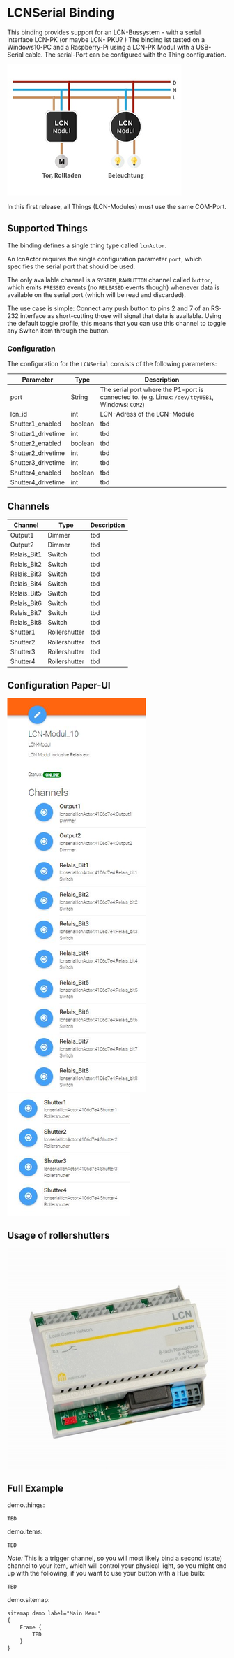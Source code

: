 # LCNSerial Binding


This binding provides support for an LCN-Bussystem - with a serial interface LCN-PK (or maybe LCN- PKU? )
The binding ist tested on a Windows10-PC and a Raspberry-Pi using a LCN-PK Modul with a USB-Serial cable. 
The serial-Port can be configured with the Thing configuration.

![LCN Bus](./lcn_bus.jpg)

In this first release, all Things (LCN-Modules) must use the same COM-Port.

## Supported Things

The binding defines a single thing type called `lcnActor`.

An lcnActor requires the single configuration parameter `port`, which specifies the serial port that should be used. 

The only available channel is a `SYSTEM_RAWBUTTON` channel called `button`, which emits `PRESSED` events (no `RELEASED` events though) whenever data is available on the serial port (which will be read and discarded).

The use case is simple: Connect any push button to pins 2 and 7 of an RS-232 interface as short-cutting those will signal that data is available.
Using the default toggle profile, this means that you can use this channel to toggle any Switch item through the button.

### Configuration

The configuration for the `LCNSerial` consists of the following parameters:

| Parameter            | Type    | Description                                                                                         |
|----------------------|---------|-----------------------------------------------------------------------------------------------------|
| port                 | String  | The serial port where the P1-port is connected to.   (e.g. Linux: `/dev/ttyUSB1`, Windows: `COM2`)  |
| lcn_id               |  int    | LCN-Adress of the LCN-Module                                                                        |
| Shutter1_enabled     | boolean |              tbd                                                                                    |
| Shutter1_drivetime   | int     |              tbd                                                                                    | | Shutter1_overalltime | int     |              tbd                                                                                    | 
| Shutter2_enabled     | boolean |              tbd                                                                                    |
| Shutter2_drivetime   | int     |              tbd                                                                                    | | Shutter2_overalltime | int     |              tbd                                                                                    | | Shutter3_enabled     | boolean |              tbd                                                                                    |
| Shutter3_drivetime   | int     |              tbd                                                                                    | | Shutter3_overalltime | int     |              tbd                                                                                    |
| Shutter4_enabled     | boolean |              tbd                                                                                    |
| Shutter4_drivetime   | int     |              tbd                                                                                    | | Shutter4_overalltime | int     |              tbd                                                                                    | 


## Channels

| Channel       | Type          | Description                |
| ------------- |---------------|--------------------------- |
| Output1       | Dimmer        |              tbd           |
| Output2       | Dimmer        |              tbd           |
| Relais_Bit1   | Switch        |              tbd           |
| Relais_Bit2   | Switch        |              tbd           |
| Relais_Bit3   | Switch        |              tbd           |
| Relais_Bit4   | Switch        |              tbd           |
| Relais_Bit5   | Switch        |              tbd           |
| Relais_Bit6   | Switch        |              tbd           |
| Relais_Bit7   | Switch        |              tbd           |
| Relais_Bit8   | Switch        |              tbd           |
| Shutter1      | Rollershutter |              tbd           |
| Shutter2      | Rollershutter |              tbd           |
| Shutter3      | Rollershutter |              tbd           |
| Shutter4      | Rollershutter |              tbd           |

## Configuration Paper-UI
![Paper-UI1](./Configuration1.jpg)
![Paper-UI2](./Configuration2.jpg)



## Usage of rollershutters
![Relias-Modul](./LCN-R8H.jpg)

## Full Example

demo.things:

```
TBD
```

demo.items:

```
TBD
```

_Note:_ This is a trigger channel, so you will most likely bind a second (state) channel to your item, which will control your physical light, so you might end up with the following, if you want to use your button with a Hue bulb:

```
TBD
```

demo.sitemap:

```
sitemap demo label="Main Menu"
{
    Frame {
        TBD
    }
}
```
